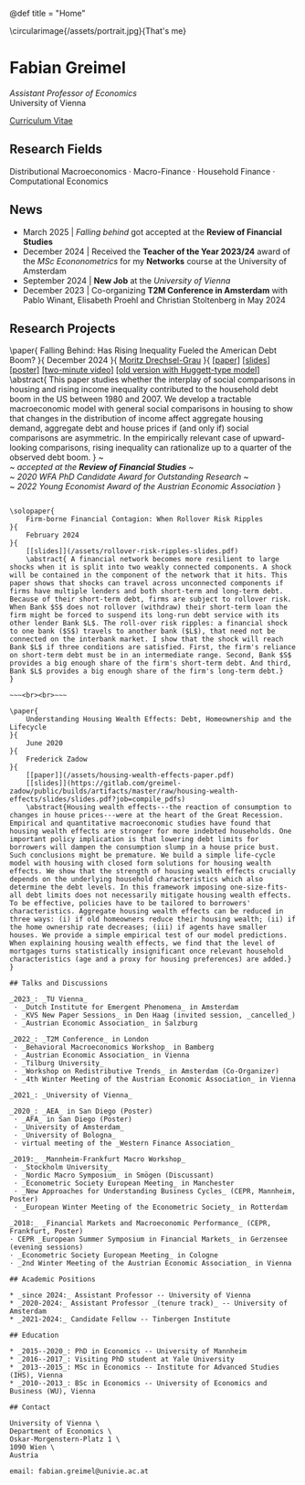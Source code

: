 @def title = "Home"

\circularimage{/assets/portrait.jpg}{That's me}

# Fabian Greimel

_Assistant Professor of Economics_ \
University of Vienna

[Curriculum Vitae](/assets/cv.pdf)

## Research Fields

Distributional Macroeconomics ·
Macro-Finance ·
Household Finance ·
Computational Economics

## News

* March 2025 | _Falling behind_ got accepted at the **Review of Financial Studies**
* December 2024 | Received the **Teacher of the Year 2023/24** award of the _MSc Econonometrics_ for my **Networks** course at the University of Amsterdam
* September 2024 | **New Job** at the _University of Vienna_
* December 2023 | Co-organizing **T2M Conference in Amsterdam** with Pablo Winant, Elisabeth Proehl and Christian Stoltenberg in May 2024

## Research Projects

\paper{
    Falling Behind: Has Rising Inequality Fueled the American Debt Boom?
}{
    December 2024
}{
    [Moritz Drechsel-Grau](https://www.moritzdrechselgrau.com)
}{
    [[paper]](/assets/falling-behind-paper.pdf)
    [[slides]](/assets/falling-behind-slides.pdf)
    [[poster]](/assets/poster.pdf)
    [[two-minute video]](https://www.aeaweb.org/conference/videos/2020/fabian-greimel)
    [[old version with Huggett-type model]](/assets/falling-behind-paper-old.pdf)
    \abstract{
        This paper studies whether the interplay of social comparisons in housing and rising income inequality contributed to the household debt boom in the US between 1980 and 2007. We develop a tractable macroeconomic model with general social comparisons in housing to show that changes in the distribution of income affect aggregate housing demand, aggregate debt and house prices if (and only if) social comparisons are asymmetric. In the empirically relevant case of upward-looking comparisons, rising inequality can rationalize up to a quarter of the observed debt boom.
    }
    ~~~<br>~~~
   _accepted at the **Review of Financial Studies**_
    ~~~<br>~~~
   *2020 WFA PhD Candidate Award for Outstanding Research*
    ~~~<br>~~~
   *2022 Young Economist Award of the Austrian Economic Association*
}

~~~<br><br>~~~

\solopaper{
    Firm-borne Financial Contagion: When Rollover Risk Ripples
}{
    February 2024
}{    
    [[slides]](/assets/rollover-risk-ripples-slides.pdf)
    \abstract{ A financial network becomes more resilient to large shocks when it is split into two weakly connected components. A shock will be contained in the component of the network that it hits. This paper shows that shocks can travel across unconnected components if firms have multiple lenders and both short-term and long-term debt. Because of their short-term debt, firms are subject to rollover risk. When Bank $S$ does not rollover (withdraw) their short-term loan the firm might be forced to suspend its long-run debt service with its other lender Bank $L$. The roll-over risk ripples: a financial shock to one bank ($S$) travels to another bank ($L$), that need not be connected on the interbank market. I show that the shock will reach Bank $L$ if three conditions are satisfied. First, the firm's reliance on short-term debt must be in an intermediate range. Second, Bank $S$ provides a big enough share of the firm's short-term debt. And third, Bank $L$ provides a big enough share of the firm's long-term debt.}
}

~~~<br><br>~~~

\paper{
    Understanding Housing Wealth Effects: Debt, Homeownership and the Lifecycle
}{
    June 2020
}{
    Frederick Zadow
}{
    [[paper]](/assets/housing-wealth-effects-paper.pdf)
    [[slides]](https://gitlab.com/greimel-zadow/public/builds/artifacts/master/raw/housing-wealth-effects/slides/slides.pdf?job=compile_pdfs)
    \abstract{Housing wealth effects---the reaction of consumption to changes in house prices---were at the heart of the Great Recession. Empirical and quantitative macroeconomic studies have found that housing wealth effects are stronger for more indebted households. One important policy implication is that lowering debt limits for borrowers will dampen the consumption slump in a house price bust. Such conclusions might be premature. We build a simple life-cycle model with housing with closed form solutions for housing wealth effects. We show that the strength of housing wealth effects crucially depends on the underlying household characteristics which also determine the debt levels. In this framework imposing one-size-fits-all debt limits does not necessarily mitigate housing wealth effects. To be effective, policies have to be tailored to borrowers' characteristics. Aggregate housing wealth effects can be reduced in three ways: (i) if old homeowners reduce their housing wealth; (ii) if the home ownership rate decreases; (iii) if agents have smaller houses. We provide a simple empirical test of our model predictions. When explaining housing wealth effects, we find that the level of mortgages turns statistically insignificant once relevant household characteristics (age and a proxy for housing preferences) are added.}
}

## Talks and Discussions

_2023_: _TU Vienna_
 · _Dutch Institute for Emergent Phenomena_ in Amsterdam
 · _KVS New Paper Sessions_ in Den Haag (invited session, _cancelled_)
 · _Austrian Economic Association_ in Salzburg

_2022_: _T2M Conference_ in London
 · _Behavioral Macroeconomics Workshop_ in Bamberg
 · _Austrian Economic Association_ in Vienna
 · _Tilburg University_
 · _Workshop on Redistributive Trends_ in Amsterdam (Co-Organizer)
 · _4th Winter Meeting of the Austrian Economic Association_ in Vienna

_2021_: _University of Vienna_

_2020_: _AEA_ in San Diego (Poster)
 · _AFA_ in San Diego (Poster)
 · _University of Amsterdam_
 · _University of Bologna_
 · virtual meeting of the _Western Finance Association_

_2019:_ _Mannheim-Frankfurt Macro Workshop_
 · _Stockholm University_
 · _Nordic Macro Symposium_ in Smögen (Discussant)
 · _Econometric Society European Meeting_ in Manchester
 · _New Approaches for Understanding Business Cycles_ (CEPR, Mannheim, Poster)
 · _European Winter Meeting of the Econometric Society_ in Rotterdam

_2018:_ _Financial Markets and Macroeconomic Performance_ (CEPR, Frankfurt, Poster)
· CEPR _European Summer Symposium in Financial Markets_ in Gerzensee (evening sessions)
· _Econometric Society European Meeting_ in Cologne
· _2nd Winter Meeting of the Austrian Economic Association_ in Vienna

## Academic Positions

* _since 2024:_ Assistant Professor -- University of Vienna
* _2020-2024:_ Assistant Professor _(tenure track)_ -- University of Amsterdam
* _2021-2024:_ Candidate Fellow -- Tinbergen Institute

## Education

* _2015--2020_: PhD in Economics -- University of Mannheim
* _2016--2017_: Visiting PhD student at Yale University
* _2013--2015_: MSc in Economics -- Institute for Advanced Studies (IHS), Vienna
* _2010--2013_: BSc in Economics -- University of Economics and Business (WU), Vienna

## Contact

University of Vienna \
Department of Economics \
Oskar-Morgenstern-Platz 1 \
1090 Wien \
Austria

email: fabian.greimel@univie.ac.at